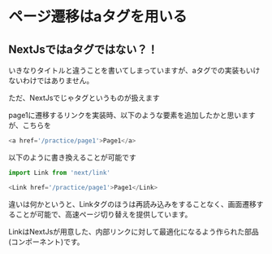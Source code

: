 # ページ遷移はaタグを用いる

## NextJsではaタグではない？！

いきなりタイトルと違うことを書いてしまっていますが、aタグでの実装もいけないわけではありません。

ただ、NextJsでじゃ<Link>タグというものが扱えます

page1に遷移するリンクを実装時、以下のような要素を追加したかと思いますが、こちらを

```ts
<a href='/practice/page1'>Page1</a>
```

以下のように書き換えることが可能です

```ts
import Link from 'next/link'

<Link href='/practice/page1'>Page1</Link>
```

違いは何かというと、Linkタグのほうは再読み込みをすることなく、画面遷移することが可能で、高速ページ切り替えを提供しています。

LinkはNextJsが用意した、内部リンクに対して最適化になるよう作られた部品(コンポーネント)です。